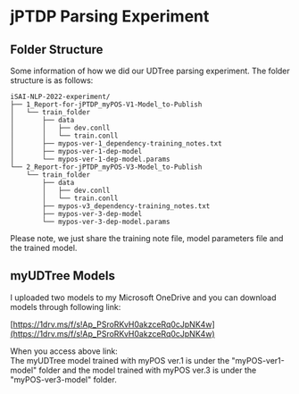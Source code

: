 # jPTDP Parsing Experiment

## Folder Structure

Some information of how we did our UDTree parsing experiment. The folder structure is as follows:  

```
iSAI-NLP-2022-experiment/
├── 1_Report-for-jPTDP_myPOS-V1-Model_to-Publish
│   └── train_folder
│       ├── data
│       │   ├── dev.conll
│       │   └── train.conll
│       ├── mypos-ver-1_dependency-training_notes.txt
│       ├── mypos-ver-1-dep-model
│       └── mypos-ver-1-dep-model.params
└── 2_Report-for-jPTDP_myPOS-V3-Model_to-Publish
    └── train_folder
        ├── data
        │   ├── dev.conll
        │   └── train.conll
        ├── mypos-v3_dependency-training_notes.txt
        ├── mypos-ver-3-dep-model
        └── mypos-ver-3-dep-model.params
```

Please note, we just share the training note file, model parameters file and the trained model.  

## myUDTree Models

I uploaded two models to my Microsoft OneDrive and you can download models through following link: 

[https://1drv.ms/f/s!Ap_PSroRKvH0akzceRq0cJpNK4w](https://1drv.ms/f/s!Ap_PSroRKvH0akzceRq0cJpNK4w)  

When you access above link:  
The myUDTree model trained with myPOS ver.1 is under the "myPOS-ver1-model" folder and the model trained with myPOS ver.3 is under the "myPOS-ver3-model" folder.  
